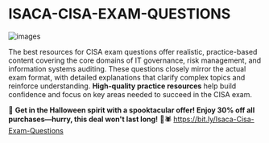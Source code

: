 # ISACA-CISA-EXAM-QUESTIONS

![images](https://github.com/user-attachments/assets/a1ad9129-4894-4f08-82b5-74518e69e36e)

The best resources for CISA exam questions offer realistic, practice-based content covering the core domains of IT governance, risk management, and information systems auditing. These questions closely mirror the actual exam format, with detailed explanations that clarify complex topics and reinforce understanding. **High-quality practice resources** help build confidence and focus on key areas needed to succeed in the CISA exam.

🎃 **Get in the Halloween spirit with a spooktacular offer! Enjoy 30% off all purchases—hurry, this deal won't last long!** 👻🕷️ https://bit.ly/Isaca-Cisa-Exam-Questions
